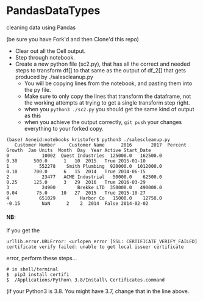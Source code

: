 # PandasDataTypes
cleaning data using Pandas

(be sure you have Fork'd and then Clone'd this repo)

- Clear out all the Cell output.
- Step through notebook.
- Create a new python file (sc2.py), that has all the correct and needed steps to transform df[] to that same as the output of df_2[] that gets produced by ./salescleanup.py
  - You will be copying lines from the notebook, and pasting them into the py file.
  - Make sure to only copy the lines that transform the dataframe, not the working attempts at trying to get a single transform step right.
  - when you `python3 ./sc2.py` you should get the same kind of output as this
  - when you achieve the output correctly, `git push` your changes everything to your forked copy.
  
```
(base) Aeneid:notebooks kristofer$ python3 ./salescleanup.py
   Customer Number     Customer Name      2016       2017  Percent Growth  Jan Units  Month  Day  Year Active Start_Date
0            10002  Quest Industries  125000.0   162500.0            0.30      500.0      1   10  2015   True 2015-01-10
1           552278    Smith Plumbing  920000.0  1012000.0            0.10      700.0      6   15  2014   True 2014-06-15
2            23477   ACME Industrial   50000.0    62500.0            0.25      125.0      3   29  2016   True 2016-03-29
3            24900        Brekke LTD  350000.0   490000.0            0.04       75.0     10   27  2015   True 2015-10-27
4           651029         Harbor Co   15000.0    12750.0           -0.15        NaN      2    2  2014  False 2014-02-02
```


#### NB:

If you get the 
```
urllib.error.URLError: <urlopen error [SSL: CERTIFICATE_VERIFY_FAILED] certificate verify failed: unable to get local issuer certificate
```
error, perform these steps...

```
# in shell/terminal
$  pip3 install certifi
$  /Applications/Python\ 3.8/Install\ Certificates.command
```

(if your Python3 is 3.8. You might have 3.7, change that in the line above.